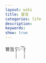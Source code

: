 ```yaml
---
layout: wiki
title: 冒泡
categories: life
description: 
keywords: 
show: true
---
```


冒泡 ʕ̢̣̣̣̣̩̩̩̩·͡˔·ོɁ̡̣̣̣̣̩̩̩̩

